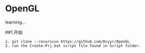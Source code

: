 # OpenGL
learning...

##1.开始
```
1. git clone --recursive https://github.com/Dcyyr/OpenGL
2. run the Create-Prj.bat script file found in Script folder.
```



